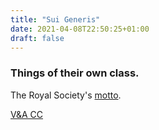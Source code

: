 ```yaml
---
title: "Sui Generis"
date: 2021-04-08T22:50:25+01:00
draft: false
---
```


### Things of their own class.
<!--more-->

The Royal Society's [motto](https://en.wikipedia.org/wiki/Nullius_in_verba).

[V&A CC](http://vacricket.com/)

